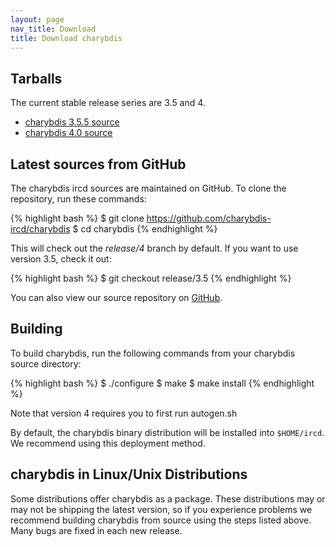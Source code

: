 ```yaml
---
layout: page
nav_title: Download
title: Download charybdis
---
```


## Tarballs

The current stable release series are 3.5 and 4.

 * [charybdis 3.5.5 source](https://github.com/charybdis-ircd/charybdis/archive/charybdis-3.5.5.tar.gz)
 * [charybdis 4.0 source](https://github.com/charybdis-ircd/charybdis/archive/charybdis-4.0.tar.gz)

## Latest sources from GitHub

The charybdis ircd sources are maintained on GitHub.  To clone the repository, run these commands:

{% highlight bash %}
$ git clone https://github.com/charybdis-ircd/charybdis
$ cd charybdis
{% endhighlight %}

This will check out the *release/4* branch by default. If you want to use version 3.5, check it out:

{% highlight bash %}
$ git checkout release/3.5
{% endhighlight %}

You can also view our source repository on [GitHub](https://github.com/charybdis-ircd/charybdis).

## Building

To build charybdis, run the following commands from your charybdis source directory:

{% highlight bash %}
$ ./configure
$ make
$ make install
{% endhighlight %}

Note that version 4 requires you to first run autogen.sh

By default, the charybdis binary distribution will be installed into `$HOME/ircd`.  We recommend using
this deployment method.

## charybdis in Linux/Unix Distributions

Some distributions offer charybdis as a package.  These distributions may or may not be shipping the latest
version, so if you experience problems we recommend building charybdis from source using the steps listed
above.  Many bugs are fixed in each new release.
